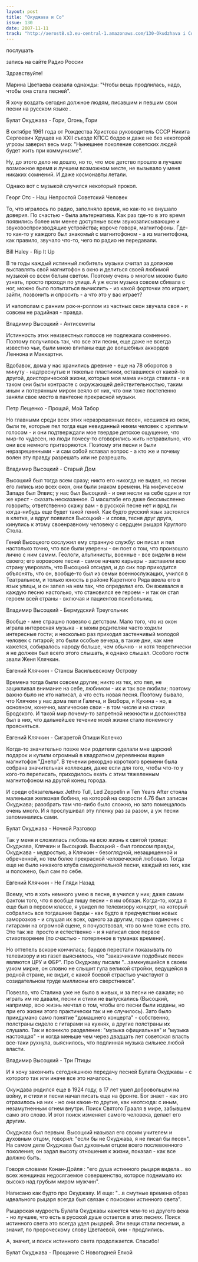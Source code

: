 ```yaml
---
layout: post
title: "Окуджава и Co"
issue: 130
date: 2007-11-11
track: "http://aerost8.s3.eu-central-1.amazonaws.com/130-Okudzhava i Co.mp3"
---
```


послушать

запись на сайте Радио России

Здравствуйте!

Марина Цветаева сказала однажды: "Чтобы вещь продлилась, надо, чтобы она стала песней".

Я хочу воздать сегодня должное людям, писавшим и певшим свои песни на русском языке .

Булат Окуджава - Гори, Огонь, Гори

В октябре 1961 года от Рождества Христова руководитель СССР Никита Сергеевич Хрущев на ХХII съезде КПСС бодро и даже не без некоторой угрозы заверил весь мир: "Нынешнее поколение советских людей будет жить при коммунизме".

Ну, до этого дело не дошло, но то, что мое детство прошло в лучшее возможное время и лучшем возможном месте, не вызывало у меня никаких сомнений. И даже космонавты летали.

Однако вот с музыкой случился некоторый прокол.

Георг Отс - Наш Непростой Советский Человек

То, что игралось по радио, заполняло время, но как-то не внушало доверия. По счастью - была альтернатива. Как раз где-то в это время появились более или менее доступные всем звукозаписывающие и звуковоспроизводящие устройства; короче говоря, магнитофоны. Где-то как-то у каждого был знакомый с магнитофоном - а из магнитофона, как правило, звучало что-то, чего по радио не передавали.

Bill Haley - Rip It Up

В те годы каждый истинный любитель музыки считал за должное выставлять свой магнитофон в окно и делиться своей любимой музыкой со всем белым светом. Поэтому очень о многом можно было узнать, просто проходя по улице. А уж если музыка совсем сбивала с ног, можно было попытаться вычислить - из какой форточки это играет, зайти, позвонить и спросить - а что это у вас играет?

И напополам с ранним рок-н-роллом из частных окон звучала своя - и совсем не радийная - правда.

Владимир Высоцкий - Антисемиты

Истинность этих неизвестных голосов не подлежала сомнению. Поэтому получилось так, что все эти песни, еще даже не всегда известно чьи, были мною впитаны еще до волшебных аккордов Леннона и Маккартни.

Вдобавок, дома у нас хранились древние - еще на 78 оборотов в минуту - надтреснутые и тяжелые пластинки, оставшиеся от какой-то другой, доисторической жизни, которые моя мама иногда ставила - и в таком они были контрасте с окружающей действительностью, таким иным и потерянным миром веяло от них, что они тоже постепенно заняли свое место в пантеоне прекрасной музыки.

Петр Лещенко - Прощай, Мой Табор

Но главными среди всех этих неразрешенных песен, несшихся из окон, были те, которые пел тогда еще невиданный никем человек с хриплым голосом - и они подтверждали мое твердое детское ощущение, что мир-то чудесен, но люди почесу-то сговорились жить неправильно, что они все немного притворяются. Поэтому эти песни и были неразрешенными - и сам собой вставал вопрос - а кто же и почему волен эту правду разрешать или не разрешать.

Владимир Высоцкий - Старый Дом

Высоцкий был тогда всем сразу; никто его никогда не видел, но песни его лились изо всех окон, они были знаком времени. На мифическом Западе был Элвис; у нас был Высоцкий - и они несли на себе один и тот же крест - сказать несказанное. О масштабе его даже бессмысленно говорить; ответственно скажу вам - в русской песне нет и вряд ли когда-нибудь еще будет такой гений. Как будто русский язык застоялся в клетке, и вдруг появился Высоцкий - и слова, тесня друг друга, кинулись к этому своенравному человеку с сердцем рыцаря Круглого Стола.

Гений Высоцкого сослужил ему странную службу: он писал и пел настолько точно, что все были уверены - он поет о том, что произошло лично с ним самим. Геологи, альпинисты, военные - все видели в нем своего; его воровские песни - самое начало карьеры - заставили всю страну уверовать, что Высоцкий отсидел, и до сих пор приходится объяснять, что он, вообще-то был из семьи военнослужащих, учился в Театральном, и только юность в районе Каретного Ряда ввела его в язык улицы, и он запел на нем так, что определил его. Он вживался в каждую песню настолько, что становился ее героем - и так он стал героем всей страны - включая и пациентов психбольниц.

Владимир Высоцкий - Бермудский Треугольник

Вообще - мне страшно повезло с детством. Мало того, что из окон играла интересная музыка - к моим родителям часто ходили интересные гости; и несколько раз приходил застенчивый молодой человек с гитарой; это были особые вечера, в такие дни, как мне кажется, собиралось народу больше, чем обычно - и хотя теоретически я не должен был всего этого слышать, я однако слышал. Особого гостя звали Женя Клячкин.

Евгений Клячкин - Стансы Васильевскому Острову

Времена тогда были совсем другие; никто из тех, кто пел, не зацикливал внимание на себе, любимом - их и так все любили; поэтому важно было не кто написал, а что есть новая песня. Поэтому бывало, что Клячкин у нас дома пел и Галича, и Визбора, и Кукина - но, в основном, конечно, магические свои - в том числе и на стихи Бродского. И такой мир почему-то запретной нежности и достоинства был в них, что дальнейшее течение моей жизни стало понемногу проясняться.

Евгений Клячкин - Сигаретой Опиши Колечко

Когда-то значительно позже мои родители сделали мне царский подарок и купили огромный в квадратном деревянном ящике магнитофон "Днепр". В течении рекордно короткого времени была собрана значительная коллекция, даже если для того, чтобы что-то у кого-то переписать, приходилось ехать с этим тяжеленным магнитофоном на другой конец города.

И среди обязательных Jethro Tull, Led Zeppelin и Ten Years After стояла маленькая железная бобина, на которой на скорости 4.76 был записан Окуджава; разобрать там что-либо было сложно, но зато помещалось очень много. И я прослушивал эту пленку раз за разом, а уж песни запоминались сами.

Булат Окуджава - Ночной Разговор

Так у меня и сложилась любовь на всю жизнь к святой троице: Окуджава, Клячкин и Высоцкий. Высоцкий - был голосом правды, Окуджава - мудростью, а Клячкин - безоглядной, незащищенной и обреченной, но тем более прекрасной человеческой любовью. Тогда еще не было никакого клуба самодеятельной песни, каждый из них, как и положено, был сам по себе.

Евгений Клячкин - Не Гляди Назад

Всему, что я хоть немного умею в песне, я учился у них; даже самим фактом того, что я вообще пишу песни - я им обязан. Когда-то, когда я еще был в первом классе, я увидел по телевизору концерт, на который собрались все тогдашние барды - как будто в предчувствии новых заморозков - и слушая их всех, одного за другим, гордых одиночек с гитарами на огромной сцене, я почувствовал, что во мне тоже есть это. Это так же  просто и естественно - и я написал свое первое стихотворение (по счастью - потерянное в туманах времени).

Но оттепель вскоре кончилась; бардов перестали показывать по телевизору и из газет выяснилось, что "заказчиками подобных песен являются ЦРУ и ФБР". Про Окуджаву писали "...замкнувшийся в своем узком мирке, он словно не слышит гула великой стройки, ведущейся в родной стране, не видит, с какой боевой страстью участвуют в созидательном труде миллионы его сверстников".

Повезло, что Сталина уже не было в живых, и за песни не сажали; но играть им не давали, песни и стихи не выпускались (Высоцкий, например, всю жизнь мечтал о том, чтобы его песни были изданы, но при его жизни этого практически так и не случилось). Зато было приидумано само понятие "домашнего концерта" - собственно, полстраны сидело с гитарами на кухнях, а другие полстраны их слушало. Так и возникло разделение: "музыка официальная" и "музыка настоящая" - и когда меньше чем через двадцать лет советская власть все-таки рухнула, выяснилось, что подлинная музыка сильнее любой власти.

Владимир Высоцкий - Три Птицы

И я хочу закончить сегодняшнюю передачу песней Булата Окуджавы - с которого так или иначе все это началось.

Окуждава родился еще в 1924 году, в 17 лет ушел добровольцем на войну, и стихи и песни начал писать еще на фронте. Бог знает - как это отразилось на них - но они какие-то другие, как неотсюда: с иным, незамутненным огнем внутри. Поиск Святого Грааля в мире, забывшем само это слово. И этот поиск изменяет самого человека, делает его другим.

Окуджава был первым. Высоцкий называл его своим учителем и духовным отцом, говорил: "если бы не Окуджава, я не писал бы песен". На самом деле Окуджава был духовным отцом всего послевоенного поколения; он задал высоту отношения к жизни, показал - как все должно быть.

Говоря словами Конан-Дойля : "его душа истинного рыцаря видела... во всех женщинах недосягаемое совершенство, которое поднимало их высоко над грубым миром мужчин".

Написано как будто про Окуджаву. И еще: "...в смутные времена образ идеального рыцаря всегда был связан с поисками истинного света".

Рыцарская мудрость Булата Окуджавы кажется чем-то из другого века - но лучшее, что есть в русской душе остается в этих песнях. Поиск истинного света это всегда удел рыцарей. Эти вещи стали песнями, а значит, по пророческому слову Цветаевой, они - продлились.

А, значит, и поиск истинного света продолжается. Спасибо!

Булат Окуджава - Прощание С Новогодней Елкой
